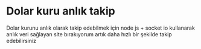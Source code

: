 <h1>Dolar kuru anlık takip</h1>

<p>Dolar kurunu anlık olarak takip edebilmek için node js + socket io kullanarak anlık veri sağlayan site bırakıyorum artık daha hızlı bir şekilde takip edebilirsiniz</p>
